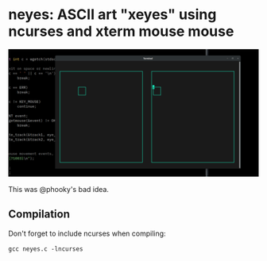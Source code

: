 # neyes: ASCII art "xeyes" using ncurses and xterm mouse mouse

![ASCII art "xeyes" using ncurses and xterm mouse mouse](screenshot.png)

This was @phooky's bad idea.

## Compilation
Don't forget to include ncurses when compiling:
```
gcc neyes.c -lncurses
```
